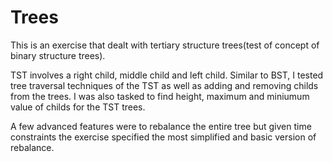 # Trees

This is an exercise that dealt with tertiary structure trees(test of concept of binary structure trees).

TST involves a right child, middle child and left child. Similar to BST, I tested tree traversal techniques of the TST as well as adding and
removing childs from the trees. I was also tasked to find height, maximum and miniumum value of childs for the TST trees.

A few advanced features were to rebalance the entire tree but given time constraints the exercise specified the most simplified and basic
version of rebalance.

